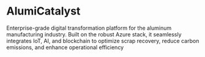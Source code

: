 # AlumiCatalyst
Enterprise-grade digital transformation platform for the aluminum manufacturing industry. Built on the robust Azure stack, it seamlessly integrates IoT, AI, and blockchain to optimize scrap recovery, reduce carbon emissions, and enhance operational efficiency
